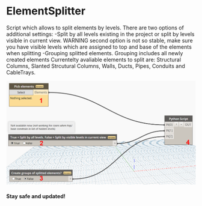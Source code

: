 # ElementSplitter
Script which allows to split elements by levels. There are two options of additional settings:
  -Split by all levels existing in the project or split by levels visible in current view. WARNING second option is not so stable, make sure you have visible levels which are assigned to top and base of the elements when splitting
  -Grouping splitted elements. Grouping includes all newly created elements
Currentelty avaliable elements to split are: Structural Columns, Slanted Strcutural Columns, Walls, Ducts, Pipes, Conduits and CableTrays.

![alt text](https://github.com/wojciechteclaw/ElementSplitter/blob/feature_editingReadMe/static/dynamoView.png)


#### Stay safe and updated!
